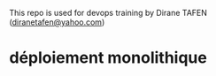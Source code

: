 This repo is used for devops training by Dirane TAFEN (diranetafen@yahoo.com)
# déploiement monolithique
